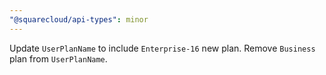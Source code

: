 ```yaml
---
"@squarecloud/api-types": minor
---
```


Update `UserPlanName` to include `Enterprise-16` new plan.
Remove `Business` plan from `UserPlanName`.

